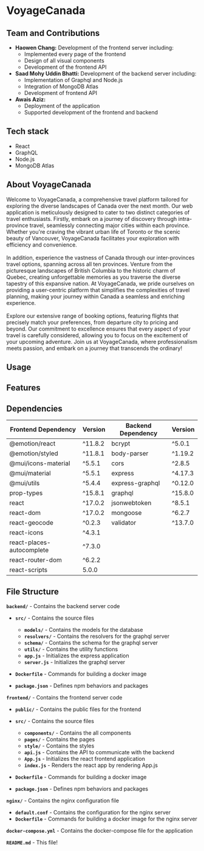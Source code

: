 # VoyageCanada

## Team and Contributions

- **Haowen Chang:** Development of the frontend server including:
  - Implemented every page of the frontend
  - Design of all visual components
  - Development of the frontend API
- **Saad Mohy Uddin Bhatti:** Development of the backend server including:
  - Implementation of Graphql and Node.js
  - Integration of MongoDB Atlas
  - Development of frontend API
- **Awais Aziz:**
  - Deployment of the application
  - Supported development of the frontend and backend

## Tech stack

- React
- GraphQL
- Node.js
- MongoDB Atlas

## About VoyageCanada

Welcome to VoyageCanada, a comprehensive travel platform tailored for exploring the diverse landscapes of Canada over the next month. Our web application is meticulously designed to cater to two distinct categories of travel enthusiasts. Firstly, embark on a journey of discovery through intra-province travel, seamlessly connecting major cities within each province. Whether you're craving the vibrant urban life of Toronto or the scenic beauty of Vancouver, VoyageCanada facilitates your exploration with efficiency and convenience.
<br />
<br />
In addition, experience the vastness of Canada through our inter-provinces travel options, spanning across all ten provinces. Venture from the picturesque landscapes of British Columbia to the historic charm of Quebec, creating unforgettable memories as you traverse the diverse tapestry of this expansive nation. At VoyageCanada, we pride ourselves on providing a user-centric platform that simplifies the complexities of travel planning, making your journey within Canada a seamless and enriching experience.
<br />
<br />
Explore our extensive range of booking options, featuring flights that precisely match your preferences, from departure city to pricing and beyond. Our commitment to excellence ensures that every aspect of your travel is carefully considered, allowing you to focus on the excitement of your upcoming adventure. Join us at VoyageCanada, where professionalism meets passion, and embark on a journey that transcends the ordinary!

## Usage

## Features

## Dependencies

| Frontend Dependency       | Version | Backend Dependency | Version |
| ------------------------- | ------- | ------------------ | ------- |
| @emotion/react            | ^11.8.2 | bcrypt             | ^5.0.1  |
| @emotion/styled           | ^11.8.1 | body-parser        | ^1.19.2 |
| @mui/icons-material       | ^5.5.1  | cors               | ^2.8.5  |
| @mui/material             | ^5.5.1  | express            | ^4.17.3 |
| @mui/utils                | ^5.4.4  | express-graphql    | ^0.12.0 |
| prop-types                | ^15.8.1 | graphql            | ^15.8.0 |
| react                     | ^17.0.2 | jsonwebtoken       | ^8.5.1  |
| react-dom                 | ^17.0.2 | mongoose           | ^6.2.7  |
| react-geocode             | ^0.2.3  | validator          | ^13.7.0 |
| react-icons               | ^4.3.1  |                    |         |
| react-places-autocomplete | ^7.3.0  |                    |         |
| react-router-dom          | ^6.2.2  |                    |         |
| react-scripts             | 5.0.0   |                    |         |

## File Structure

**`backend/`** - Contains the backend server code

- **`src/`** - Contains the source files

  - **`models/`** - Contains the models for the database
  - **`resolvers/`** - Contains the resolvers for the graphql server
  - **`schema/`** - Contains the schema for the graphql server
  - **`utils/`** - Contains the utility functions
  - **`app.js`** - Initializes the express application
  - **`server.js`** - Initializes the graphql server

- **`Dockerfile`** - Commands for building a docker image
- **`package.json`** - Defines npm behaviors and packages

**`frontend/`** - Contains the frontend server code

- **`public/`** - Contains the public files for the frontend
- **`src/`** - Contains the source files

  - **`components/`** - Contains the all components
  - **`pages/`** - Contains the pages
  - **`style/`** - Contains the styles
  - **`api.js`** - Contains the API to communicate with the backend
  - **`App.js`** - Initializes the react frontend application
  - **`index.js`** - Renders the react app by rendering App.js

- **`Dockerfile`** - Commands for building a docker image
- **`package.json`** - Defines npm behaviors and packages

**`nginx/`** - Contains the nginx configuration file

- **`default.conf`** - Contains the configuration for the nginx server
- **`Dockerfile`** - Commands for building a docker image for the nginx server

**`docker-compose.yml`** - Contains the docker-compose file for the application

**`README.md`** - This file!
